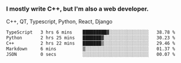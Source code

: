<h3>I mostly write C++, but I'm also a web developer.</h3>
<p>C++, QT, Typescript, Python, React, Django</p>

<!--START_SECTION:waka-->

```txt
TypeScript   3 hrs 6 mins    █████████▓░░░░░░░░░░░░░░░   38.78 %
Python       2 hrs 25 mins   ███████▓░░░░░░░░░░░░░░░░░   30.23 %
C++          2 hrs 22 mins   ███████▒░░░░░░░░░░░░░░░░░   29.46 %
Markdown     6 mins          ▒░░░░░░░░░░░░░░░░░░░░░░░░   01.37 %
JSON         0 secs          ░░░░░░░░░░░░░░░░░░░░░░░░░   00.07 %
```

<!--END_SECTION:waka-->
